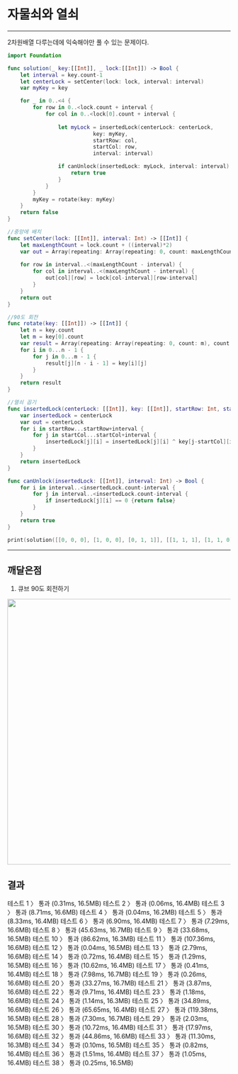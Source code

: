 # 자물쇠와 열쇠

---

2차원배열 다루는데에 익숙해야만 풀 수 있는 문제이다.
        

```swift
import Foundation

func solution(_ key:[[Int]], _ lock:[[Int]]) -> Bool {
    let interval = key.count-1
    let centerLock = setCenter(lock: lock, interval: interval)
    var myKey = key

    for _ in 0..<4 {
        for row in 0..<lock.count + interval {
            for col in 0..<lock[0].count + interval {
                
                let myLock = insertedLock(centerLock: centerLock,
                           key: myKey,
                           startRow: col,
                           startCol: row,
                           interval: interval)

                if canUnlock(insertedLock: myLock, interval: interval) {
                    return true
                }
            }
        }
        myKey = rotate(key: myKey)
    }
    return false
}

//중앙에 배치
func setCenter(lock: [[Int]], interval: Int) -> [[Int]] {
    let maxLengthCount = lock.count + ((interval)*2)
    var out = Array(repeating: Array(repeating: 0, count: maxLengthCount), count: maxLengthCount)
    
    for row in interval..<(maxLengthCount - interval) {
        for col in interval..<(maxLengthCount - interval) {
            out[col][row] = lock[col-interval][row-interval]
        }
    }
    return out
}

//90도 회전
func rotate(key: [[Int]]) -> [[Int]] {
    let n = key.count
    let m = key[0].count
    var result = Array(repeating: Array(repeating: 0, count: m), count: n)
    for i in 0...n - 1 {
        for j in 0...m - 1 {
            result[j][n - i - 1] = key[i][j]
        }
    }
    return result
}

//열쇠 꼽기
func insertedLock(centerLock: [[Int]], key: [[Int]], startRow: Int, startCol: Int, interval: Int) -> [[Int]] {
    var insertedLock = centerLock
    var out = centerLock
    for i in startRow...startRow+interval {
        for j in startCol...startCol+interval {
            insertedLock[j][i] = insertedLock[j][i] ^ key[j-startCol][i-startRow]
        }
    }
    return insertedLock
}

func canUnlock(insertedLock: [[Int]], interval: Int) -> Bool {
    for i in interval..<insertedLock.count-interval {
        for j in interval..<insertedLock.count-interval {
            if insertedLock[j][i] == 0 {return false}
        }
    }
    return true
}

print(solution([[0, 0, 0], [1, 0, 0], [0, 1, 1]], [[1, 1, 1], [1, 1, 0], [1, 0, 1]]))

```

---

## 깨달은점

1. 큐브 90도 회전하기
<img src="https://user-images.githubusercontent.com/73683735/135598302-ec8136a9-f2eb-433b-8826-5bba70ce091c.png" width=600>



## 결과

테스트 1 〉    통과 (0.31ms, 16.5MB)
테스트 2 〉    통과 (0.06ms, 16.4MB)
테스트 3 〉    통과 (8.71ms, 16.6MB)
테스트 4 〉    통과 (0.04ms, 16.2MB)
테스트 5 〉    통과 (8.33ms, 16.4MB)
테스트 6 〉    통과 (6.90ms, 16.4MB)
테스트 7 〉    통과 (7.29ms, 16.6MB)
테스트 8 〉    통과 (45.63ms, 16.7MB)
테스트 9 〉    통과 (33.68ms, 16.5MB)
테스트 10 〉    통과 (86.62ms, 16.3MB)
테스트 11 〉    통과 (107.36ms, 16.6MB)
테스트 12 〉    통과 (0.04ms, 16.5MB)
테스트 13 〉    통과 (2.79ms, 16.6MB)
테스트 14 〉    통과 (0.72ms, 16.4MB)
테스트 15 〉    통과 (1.29ms, 16.5MB)
테스트 16 〉    통과 (10.62ms, 16.4MB)
테스트 17 〉    통과 (0.41ms, 16.4MB)
테스트 18 〉    통과 (7.98ms, 16.7MB)
테스트 19 〉    통과 (0.26ms, 16.6MB)
테스트 20 〉    통과 (33.27ms, 16.7MB)
테스트 21 〉    통과 (3.87ms, 16.6MB)
테스트 22 〉    통과 (9.71ms, 16.4MB)
테스트 23 〉    통과 (1.18ms, 16.6MB)
테스트 24 〉    통과 (1.14ms, 16.3MB)
테스트 25 〉    통과 (34.89ms, 16.6MB)
테스트 26 〉    통과 (65.65ms, 16.4MB)
테스트 27 〉    통과 (119.38ms, 16.5MB)
테스트 28 〉    통과 (7.30ms, 16.7MB)
테스트 29 〉    통과 (2.03ms, 16.5MB)
테스트 30 〉    통과 (10.72ms, 16.4MB)
테스트 31 〉    통과 (17.97ms, 16.6MB)
테스트 32 〉    통과 (44.86ms, 16.6MB)
테스트 33 〉    통과 (11.30ms, 16.3MB)
테스트 34 〉    통과 (0.10ms, 16.5MB)
테스트 35 〉    통과 (0.82ms, 16.4MB)
테스트 36 〉    통과 (1.51ms, 16.4MB)
테스트 37 〉    통과 (1.05ms, 16.4MB)
테스트 38 〉    통과 (0.25ms, 16.5MB)
